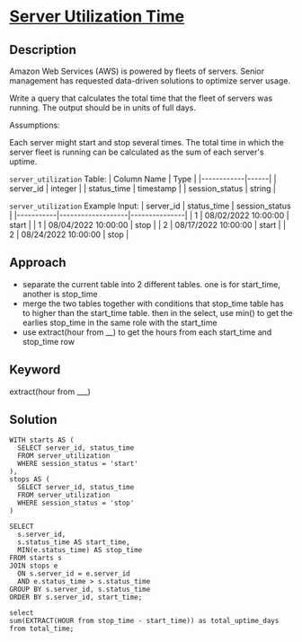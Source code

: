 # [Server Utilization Time](https://datalemur.com/questions/total-utilization-time)

## Description
Amazon Web Services (AWS) is powered by fleets of servers. Senior management has requested data-driven solutions to optimize server usage.

Write a query that calculates the total time that the fleet of servers was running. The output should be in units of full days.

Assumptions:

Each server might start and stop several times.
The total time in which the server fleet is running can be calculated as the sum of each server's uptime.

`server_utilization` Table:
| Column Name | Type |
|------------|------|
| server_id | integer |
| status_time | timestamp |
| session_status | string |

`server_utilization` Example Input:
| server_id | status_time | session_status |
|-----------|-------------------|---------------|
| 1 | 08/02/2022 10:00:00 | start |
| 1 | 08/04/2022 10:00:00 | stop |
| 2 | 08/17/2022 10:00:00 | start |
| 2 | 08/24/2022 10:00:00 | stop |

## Approach  
- separate the current table into 2 different tables. one is for start_time, another is stop_time  
- merge the two tables together with conditions that stop_time table has to higher than the start_time table. then in the select, use min() to get the earlies stop_time in the same role with the start_time  
- use extract(hour from __) to get the hours from each start_time and stop_time row  

## Keyword
extract(hour from ___)


## Solution
```
WITH starts AS (
  SELECT server_id, status_time
  FROM server_utilization
  WHERE session_status = 'start'
),
stops AS (
  SELECT server_id, status_time
  FROM server_utilization
  WHERE session_status = 'stop'
)

SELECT 
  s.server_id,
  s.status_time AS start_time,
  MIN(e.status_time) AS stop_time
FROM starts s
JOIN stops e
  ON s.server_id = e.server_id
  AND e.status_time > s.status_time
GROUP BY s.server_id, s.status_time
ORDER BY s.server_id, start_time;

select
sum(EXTRACT(HOUR from stop_time - start_time)) as total_uptime_days
from total_time;

```